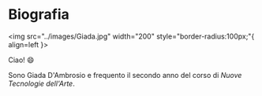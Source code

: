 # **Biografia** 
<img src="../images/Giada.jpg" width="200" style="border-radius:100px;"{ align=left }>

Ciao! :smile:

Sono Giada D'Ambrosio e frequento il secondo anno del corso di _Nuove Tecnologie dell'Arte_.

